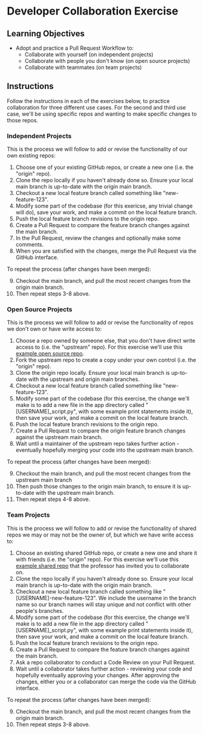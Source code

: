 # Developer Collaboration Exercise

## Learning Objectives

  + Adopt and practice a Pull Request Workflow to:
    + Collaborate with yourself (on independent projects)
    + Collaborate with people you don't know (on open source projects)
    + Collaborate with teammates (on team projects)

## Instructions

Follow the instructions in each of the exercises below, to practice collaboration for three different use cases. For the second and third use case, we'll be using specific repos and wanting to make specific changes to those repos.

### Independent Projects

This is the process we will follow to add or revise the functionality of our own existing repos:

  1. Choose one of your existing GitHub repos, or create a new one (i.e. the "origin" repo).
  2. Clone the repo locally if you haven't already done so. Ensure your local main branch is up-to-date with the origin main branch.
  3. Checkout a new local feature branch called something like "new-feature-123".
  4. Modify some part of the codebase (for this exericse, any trivial change will do), save your work, and make a commit on the local feature branch.
  5. Push the local feature branch revisions to the origin repo.
  6. Create a Pull Request to compare the feature branch changes against the main branch.
  7. In the Pull Request, review the changes and optionally make some comments.
  8. When you are satisfied with the changes, merge the Pull Request via the GitHub interface.

To repeat the process (after changes have been merged):

  9.  Checkout the main branch, and pull the most recent changes from the origin main branch.
  10. Then repeat steps 3-8 above.


### Open Source Projects

This is the process we will follow to add or revise the functionality of repos we don't own or have write access to:

  1. Choose a repo owned by someone else, that you don't have direct write access to (i.e. the "upstream" repo). For this exercise we'll use this [example open source repo](https://github.com/prof-rossetti/example-open-source-repo-2021).
  2. Fork the upstream repo to create a copy under your own control (i.e. the "origin" repo).
  3. Clone the origin repo locally. Ensure your local main branch is up-to-date with the upstream and origin main branches.
  4. Checkout a new local feature branch called something like "new-feature-123".
  5. Modify some part of the codebase (for this exercise, the change we'll make is to add a new file in the app directory called "[USERNAME]_script.py", with some example print statements inside it), then save your work, and make a commit on the local feature branch.
  6. Push the local feature branch revisions to the origin repo.
  7. Create a Pull Request to compare the origin feature branch changes against the upstream main branch.
  8. Wait until a maintainer of the upstream repo takes further action - eventually hopefully merging your code into the upstream main branch.

To repeat the process (after changes have been merged):

  9. Checkout the main branch, and pull the most recent changes from the upstream main branch
  10. Then push those changes to the origin main branch, to ensure it is up-to-date with the upstream main branch.
  11. Then repeat steps 4-8 above.

### Team Projects

This is the process we will follow to add or revise the functionality of shared repos we may or may not be the owner of, but which we have write access to:

  1. Choose an existing shared GitHub repo, or create a new one and share it with friends (i.e. the "origin" repo). For this exercise we'll use this [example shared repo](https://github.com/prof-rossetti/our-shared-repo-2021) that the professor has invited you to collaborate on.
  2. Clone the repo locally if you haven't already done so. Ensure your local main branch is up-to-date with the origin main branch.
  3. Checkout a new local feature branch called something like "[USERNAME]-new-feature-123". We include the username in the branch name so our branch names will stay unique and not conflict with other people's branches.
  4. Modify some part of the codebase (for this exercise, the change we'll make is to add a new file in the app directory called "[USERNAME]_script.py", with some example print statements inside it), then save your work, and make a commit on the local feature branch.
  5. Push the local feature branch revisions to the origin repo.
  6. Create a Pull Request to compare the feature branch changes against the main branch.
  7. Ask a repo collaborator to conduct a Code Review on your Pull Request.
  8. Wait until a collaborator takes further action - reviewing your code and hopefully eventually approving your changes. After approving the changes, either you or a collaborator can merge the code via the GitHub interface.

To repeat the process (after changes have been merged):

  9.  Checkout the main branch, and pull the most recent changes from the origin main branch.
  10. Then repeat steps 3-8 above.

